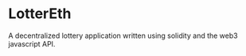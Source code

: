 # LotterEth
A decentralized lottery application written using solidity and the web3 javascript API.
